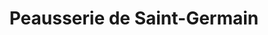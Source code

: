 ---
title: "Peausserie de Saint-Germain"
url: /saint-germain-en-laye/peausserie-de-saint-germain/
shop: sac
---